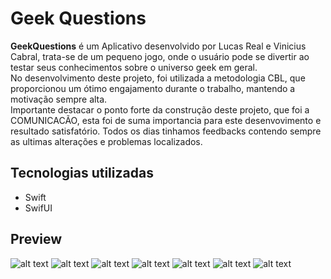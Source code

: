 # Geek Questions
<strong>GeekQuestions</strong> é um Aplicativo desenvolvido por Lucas Real e Vinicius Cabral, trata-se de um pequeno jogo, onde o usuário pode se divertir ao testar seus conhecimentos sobre o universo geek em geral.
<br>No desenvolvimento deste projeto, foi utilizada a metodologia CBL, que proporcionou um ótimo engajamento durante o trabalho, mantendo a motivação sempre alta.
<br>Importante destacar o ponto forte da construção deste projeto, que foi a COMUNICACÃO, esta foi de suma importancia para este desenvovimento e resultado satisfatório. Todos os dias tinhamos feedbacks contendo sempre as ultimas alterações e problemas localizados.


## Tecnologias utilizadas
- Swift
- SwifUI

## Preview
![alt text](https://i.postimg.cc/7P5bm62s/Captura-de-Tela-2024-02-12-a-s-14-43-44.png)
![alt text](https://github.com/lucasreald/GeekQuestionsApp/blob/main/appImg/02.png?raw=true)
![alt text](https://github.com/lucasreald/GeekQuestionsApp/blob/main/appImg/03.png?raw=true)
![alt text](https://github.com/lucasreald/GeekQuestionsApp/blob/main/appImg/04.png?raw=true)
![alt text](https://github.com/lucasreald/GeekQuestionsApp/blob/main/appImg/05.png?raw=true)
![alt text](https://github.com/lucasreald/GeekQuestionsApp/blob/main/appImg/06.png?raw=true)
![alt text](https://github.com/lucasreald/GeekQuestionsApp/blob/main/appImg/07.png?raw=true)
